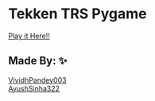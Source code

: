 # Tekken TRS Pygame



<a href="https://replit.com/@VividhPandey/tekkenGoD#main.py" alt="PlayItHere" target="_#">Play it Here!!</a>



## Made By: ✨

<div>


  <a href="https://github.com/VividhPandey003" alt="VividhPandey003" >VividhPandey003</a>
  <br>
  <a href="https://github.com/Ayushsinha322" alt="Ayushsinha322" > AyushSinha322 </a>

</div>
